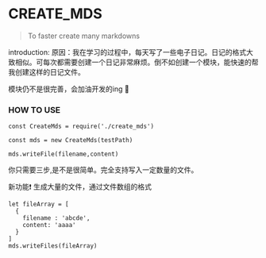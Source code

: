# CREATE_MDS

> To faster create many markdowns

introduction:
原因：我在学习的过程中，每天写了一些电子日记。日记的格式大致相似。可每次都需要创建一个日记非常麻烦。倒不如创建一个模块，能快速的帮我创建这样的日记文件。

模块仍不是很完善，会加油开发的ing :muscle:

### HOW TO USE
```
const CreateMds = require('./create_mds')

const mds = new CreateMds(testPath)

mds.writeFile(filename,content)

```

你只需要三步,是不是很简单。完全支持写入一定数量的文件。

新功能❗️
生成大量的文件，通过文件数组的格式
```
let fileArray = [
  {
    filename : 'abcde',
    content: 'aaaa'
  }
]
mds.writeFiles(fileArray)

```

